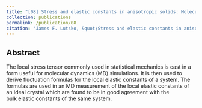 ```yaml
---
title: "[08] Stress and elastic constants in anisotropic solids: Molecular dynamics techniques"
collection: publications
permalink: /publication/08
citation: 'James F. Lutsko, &quot;Stress and elastic constants in anisotropic solids: Molecular dynamics techniques&quot;, <i>J. App. Phys.</i>, <strong>64</strong>, 1152 (1988)'
---
```

Abstract
---
The local stress tensor commonly used in statistical mechanics is cast in a form useful for molecular dynamics (MD) simulations. It is then used to derive fluctuation formulas for the local elastic constants of a system. The formulas are used in an MD measurement of the local elastic constants of an ideal crystal which are found to be in good agreement with the bulk elastic constants of the same system.
